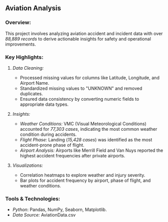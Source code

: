 ## Aviation Analysis
### Overview:
This project involves analyzing aviation accident and incident data with over *88,889 records* to derive actionable insights for safety and operational improvements.

### Key Highlights:
1. *Data Cleaning:*
   - Processed missing values for columns like Latitude, Longitude, and Airport Name.
   - Standardized missing values to "UNKNOWN" and removed duplicates.
   - Ensured data consistency by converting numeric fields to appropriate data types.

2. *Insights:*
   - *Weather Conditions:* VMC (Visual Meteorological Conditions) accounted for *77,303 cases*, indicating the most common weather condition during accidents.
   - *Flight Phase:* Landing (*15,428 cases*) was identified as the most accident-prone phase of flight.
   - *Airport Analysis:* Airports like Merrill Field and Van Nuys reported the highest accident frequencies after private airports.

3. *Visualizations:*
   - Correlation heatmaps to explore weather and injury severity.
   - Bar plots for accident frequency by airport, phase of flight, and weather conditions.

### Tools & Technologies:
- *Python*: Pandas, NumPy, Seaborn, Matplotlib.
- *Data Source:* AviationData.csv
